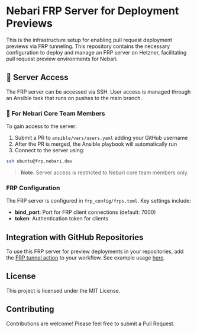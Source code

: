 # Nebari FRP Server for Deployment Previews

This is the infrastructure setup for enabling pull request deployment previews via FRP tunneling.
This repository contains the necessary configuration to deploy and manage an FRP server on Hetzner,
facilitating pull request preview environments for Nebari.

## 🔑 Server Access

The FRP server can be accessed via SSH. User access is managed through an Ansible task that
runs on pushes to the main branch.

### 👥 For Nebari Core Team Members

To gain access to the server:

1. Submit a PR to `ansible/vars/users.yaml` adding your GitHub username
2. After the PR is merged, the Ansible playbook will automatically run
3. Connect to the server using:

```bash
ssh ubuntu@frp.nebari.dev
```

> **Note**: Server access is restricted to Nebari core team members only.

### FRP Configuration

The FRP server is configured in `frp_config/frps.toml`. Key settings include:

- **bind_port**: Port for FRP client connections (default: 7000)
- **token**: Authentication token for clients

## Integration with GitHub Repositories

To use this FRP server for preview deployments in your repositories, add the [FRP tunnel action](https://github.com/cirunlabs/frp-tunnel-action) to your workflow. See example usage [here](https://github.com/aktech/github-actions-deploy-previews/blob/main/.github/workflows/deploy.yml).

## License

This project is licensed under the MIT License.

## Contributing

Contributions are welcome! Please feel free to submit a Pull Request.
